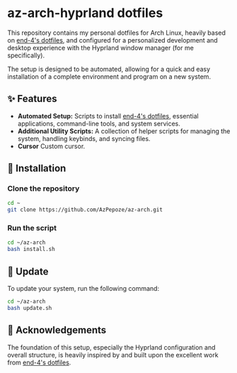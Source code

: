 # az-arch-hyprland dotfiles

This repository contains my personal dotfiles for Arch Linux, heavily based on [end-4's dotfiles](https://github.com/end-4/dots-hyprland), and configured for a personalized development and desktop experience with the Hyprland window manager (for me specifically).

The setup is designed to be automated, allowing for a quick and easy installation of a complete environment and program on a new system.

## ✨ Features

-    **Automated Setup:** Scripts to install [end-4's dotfiles](https://github.com/end-4/dots-hyprland), essential applications, command-line tools, and system services.
-    **Additional Utility Scripts:** A collection of helper scripts for managing the system, handling keybinds, and syncing files.
-    **Cursor** Custom cursor.

## 🚀 Installation

### Clone the repository

```bash
cd ~
git clone https://github.com/AzPepoze/az-arch.git
```

### Run the script

```bash
cd ~/az-arch
bash install.sh
```

## 🔄 Update

To update your system, run the following command:

```bash
cd ~/az-arch
bash update.sh
```

## 🙏 Acknowledgements

The foundation of this setup, especially the Hyprland configuration and overall structure, is heavily inspired by and built upon the excellent work from [end-4's dotfiles](https://github.com/end-4/dots-hyprland).
